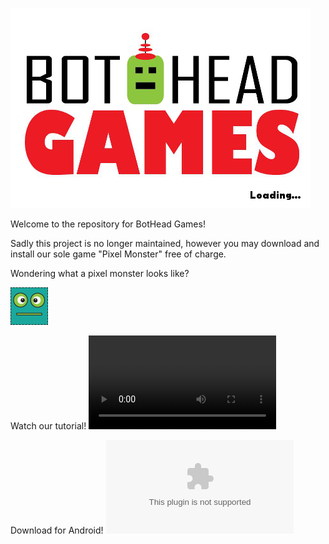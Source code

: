 ![Logo](/PixelMonster/resources/textures/splash.png)

Welcome to the repository for BotHead Games!

Sadly this project is no longer maintained, however you may download and install our sole game "Pixel Monster" free of charge.

Wondering what a pixel monster looks like?

![Pixel Monster](/PixelMonster/resources/textures/icon.png)

Watch our tutorial!
![Tutorial](/PixelMonster/resources/videos/tutorial.mp4)

Download for Android!
![APK](../PixelMonster.apk)